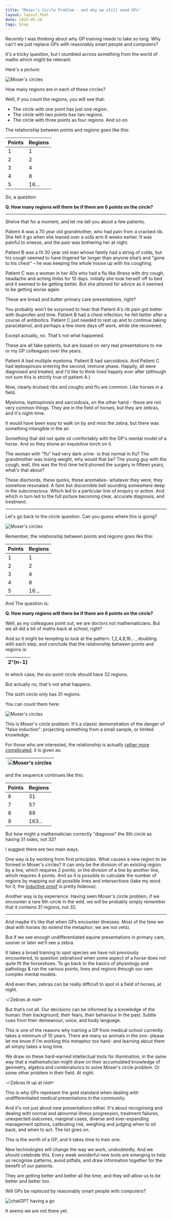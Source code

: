 ```yaml
---
title: "Moser’s Circle Problem - and why we still need GPs"
layout: layout.html
date: 2025-05-20
tags: blog
---
```



Recently I was thinking about why GP training needs to take so long. Why can't we just replace GPs with reasonably smart people and computers? 

It's a tricky question, but I stumbled across something from the world of maths which might be relevant. 

Here's a picture:

<img src="/blog/images/moser1.png" alt="Moser's circles" class="blog-img">

How many regions are in each of these circles?

Well, if you count the regions, you will see that:
- The circle with one point has just one region.
- The circle with two points has two regions.
- The circle with three points as four regions.
And so on.

The relationship between points and regions goes like this:

<div class="center-table">
  <table class="grid-table">
    <thead>
      <tr>
        <th>Points</th>
        <th>Regions</th>
      </tr>
    </thead>
    <tbody>
      <tr><td>1</td><td>1</td></tr>
      <tr><td>2</td><td>2</td></tr>
      <tr><td>3</td><td>4</td></tr>
      <tr><td>4</td><td>8</td></tr>
      <tr><td>5</td><td>16...</td></tr>
    </tbody>
  </table>
</div>

So, a question:

**Q. How many regions will there be if there are 6 points on the circle?**

<hr>

Shelve that for a moment, and let me tell you about a few patients.

Patient A was a 70 year old grandmother, who had pain from a cracked rib. She felt it go when she leaned over a sofa arm 6 weeks earlier. It was painful to sneeze, and the pain was bothering her at night.

Patient B was a fit 30 year old man whose family had a string of colds, but his cough seemed to have lingered far longer than anyone else’s and "gone to his chest" – he was keeping the whole house up with his coughing.

Patient C was a woman in her 40s who had a flu like illness with dry cough, headache and aching limbs for 10 days. Initially she took herself off to bed and it seemed to be getting better. But she phoned for advice as it seemed to be getting worse again.

These are bread and butter primary care presentations, right?

You probably won’t be surprised to hear that Patient A's rib pain got better with ibuprofen and time. Patient B had a chest infection; he felt better after a course of antibiotics. Patient C just needed to rest up and to continue taking paracetamol, and perhaps a few more days off work, while she recovered.

Except actually, no. That's not what happened. 

These are all fake patients, but are based on very real presentations to me or my GP colleagues over the years.

Patient A had multiple myeloma. Patient B had sarcoidosis. And Patient C had leptospirosis entering the second, immune phase.
Happily, all were diagnosed and treated, and I'd like to think lived happily ever after (although not sure this is strictly true of patient A.)

Now, clearly bruised ribs and coughs and flu are common. Like horses in a field. 

Myeloma, leptospirosis and sarcoidosis, on the other hand - these are not very common things. They are in the field of horses, but they are zebras, and it's night-time.

It would have been easy to walk on by and miss the zebra, but there was something intangible in the air.

Something that did not quite sit comfortably with the GP's mental model of a horse. And so they shone an inquisitive torch on it.

The woman with "flu" had very dark urine- is that normal in flu? The grandmother was losing weight, why would that be? The young guy with the cough, well, this was the first time he’d phoned the surgery in fifteen years, what's that about?

These dischords, these quirks, these anomalies- whatever they were, they somehow resonated. A faint but discernible bell sounding somewhere deep in the subconscious. Which led to a particular line of enquiry or action. And which in turn led to the full picture becoming clear, accurate diagnosis, and treatment.

<hr>

Let's go back to the circle question. Can you guess where this is going?

<img src="/blog/images/moser1.png" alt="Moser's circles" class="blog-img">
 
Remember, the relationship between points and regions goes like this:

<div class="center-table">
  <table class="grid-table">
    <thead>
      <tr>
        <th>Points</th>
        <th>Regions</th>
      </tr>
    </thead>
    <tbody>
      <tr><td>1</td><td>1</td></tr>
      <tr><td>2</td><td>2</td></tr>
      <tr><td>3</td><td>4</td></tr>
      <tr><td>4</td><td>8</td></tr>
      <tr><td>5</td><td>16...</td></tr>
    </tbody>
  </table>
</div>

And The question is:

**Q. How many regions will there be if there are 6 points on the circle?**

Well, as my colleagues point out, we are doctors not mathematicians. But we all did a bit of maths back at school, right?

And so it might be tempting to look at the pattern: 1,2,4,8,16… , doubling with each step, and conclude that the relationship between points and regions is:

<div class="center-table">
  <table class="grid-table">
    <thead>
      <tr>
        <th>2^(n-1)</th>
      </tr>
    </thead>
  </table>
</div>

In which case, the six-point circle should have 32 regions.

But actually no, that's not what happens.

The sixth circle only has 31 regions.

You can count them here:

<img src="/blog/images/moser2.png" alt="Moser's circles" class="blog-img">

This is Moser's circle problem. It's a classic demonstration of the danger of "false induction": projecting something from a small sample, or limited knowledge.

For those who are interested, the relationship is actually [rather more complicated](https://en.wikipedia.org/wiki/Dividing_a_circle_into_areas), it is given as:

<div class="center-table">
  <table class="grid-table">
    <thead>
      <tr>
        <th><img src="/blog/images/moser4.png" alt="Moser's circles" class="blog-img"></th>
      </tr>
    </thead>
  </table>
</div>
 
and the sequence continues like this:


<div class="center-table">
  <table class="grid-table">
    <thead>
      <tr>
        <th>Points</th>
        <th>Regions</th>
      </tr>
    </thead>
    <tbody>
      <tr><td>6</td><td>31</td></tr>
      <tr><td>7</td><td>57</td></tr>
      <tr><td>8</td><td>99</td></tr>
      <tr><td>9</td><td>163...</td></tr>
    </tbody>
  </table>
</div>

But how might a mathematician correctly "diagnose" the 6th circle as having 31 sides, not 32?

I suggest there are two main ways.

One way is by working from first principles. What causes a new region to be formed in Moser's circles? It can only be the division of an existing region by a line, which requires 2 points; or the division of a line by another line, which requires 4 points. And so it is possible to calculate the number of regions by mapping out all possible lines and intersections (take my word for it, the [inductive proof](https://en.wikipedia.org/wiki/Dividing_a_circle_into_areas#Inductive_method) is pretty hideous).

Another way is by experience. Having seen Moser's circle problem, if we encounter a rare 6th circle in the wild, we will be probably simply remember that it contains 31 regions, not 32.

<hr>

And maybe it’s like that when GPs encounter illnesses. Most of the time we deal with horses (to extend the metaphor; we are not vets).

But if we see enough undifferentiated equine presentations in primary care, sooner or later we'll see a zebra.

It takes a broad training to spot species we have not previously encountered, to question zebrahood when some aspect of a horse does not quite fit the horseshoes. To go back to the basics of physiology and pathology & run the various points, lines and regions through our own complex mental models. 

And even then, zebras can be really difficult to spot in a field of horses, at night.

<img src="/blog/images/zebra1.png" alt="Zebras at night" class="blog-img" style ="border-radius: 70%;">

But that’s not all.  Our decisions can be informed by a knowledge of the human: their background, their fears, their behaviour in the past. Subtle cues from their demeanour, voice, and body language.

This is one of the reasons why training a GP from medical school currently takes a minimum of 10 years. There are many so animals in the zoo- please let me know if I’m working this metaphor too hard- and learning about them all simply takes a long time.

We draw on these hard-earned intellectual tools for illumination, in the same way that a mathematician might draw on their accumulated knowledge of geometry, algebra and combinatorics to solve Moser's circle problem. Or some other problem in their field. At night.

<img src="/blog/images/zebra2.png" alt="Zebras lit up at night" class="blog-img" style="border-radius: 70%;">

This is why GPs represent the gold standard when dealing with undifferentiated medical presentations in the community.

And it's not just about new presentations either. It's about recognising and dealing with normal and abnormal illness progression, treatment failures, unexpected outcomes, marginal cases, diverse and ever-expanding management options, calibrating risk, weighing and judging when to sit back, and when to act. The list goes on.

This is the worth of a GP, and it takes time to train one.

New technologies will change the way we work, undoubtedly. And we should celebrate this. Every week wonderful new tools are emerging to help us recognise patterns, avoid pitfalls, and draw information together for the benefit of our patients.

They are getting better and better all the time, and they will allow us to be better and better too.

Will GPs be *replaced* by reasonably smart people with computers?

<img src="/blog/images/moser3.jpg" alt="chatGPT having a go" class="blog-img">

It seems we are not there yet. 
